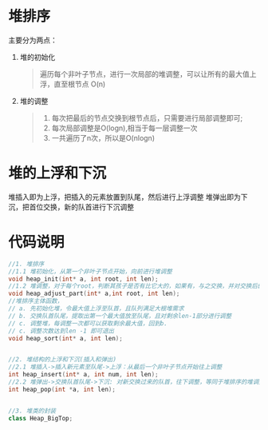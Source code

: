 # 堆排序
主要分为两点：
1. 堆的初始化
    > 遍历每个非叶子节点，进行一次局部的堆调整，可以让所有的最大值上浮，直至根节点 O(n)
2. 堆的调整
    > 1. 每次把最后的节点交换到根节点后，只需要进行局部调整即可;
    > 2. 每次局部调整是O(logn),相当于每一层调整一次
    > 3. 一共遍历了n次，所以是O(nlogn)
# 堆的上浮和下沉
堆插入即为上浮，把插入的元素放置到队尾，然后进行上浮调整
堆弹出即为下沉，把首位交换，新的队首进行下沉调整

# 代码说明
```c++
//1. 堆排序
//1.1 堆初始化，从第一个非叶子节点开始，向前进行堆调整
void heap_init(int* a, int root, int len);
//1.2 堆调整，对于每个root，判断其孩子是否有比它大的，如果有，与之交换，并对交换后的下沉的root继续调整
void heap_adjust_part(int* a,int root, int len);
//堆排序主体函数，
// a. 先初始化堆，令最大值上浮至队首，且队列满足大根堆需求
// b. 交换队首队尾，提取出第一个最大值放至队尾，且对剩余len-1部分进行调整
// c. 调整堆，每调整一次都可以获取剩余最大值，回到b.
// c. 调整次数达到len -1 即可退出
void heap_sort(int* a, int len);


//2. 堆结构的上浮和下沉(插入和弹出)
//2.1 堆插入->插入新元素至队尾->上浮：从最后一个非叶子节点开始往上调整
int heap_insert(int* a, int num, int len);
//2.2 堆弹出->交换队首队尾->下沉: 对新交换过来的队首，往下调整，等同于堆排序的堆调整
int heap_pop(int *a, int len);


//3. 堆类的封装
class Heap_BigTop;

```